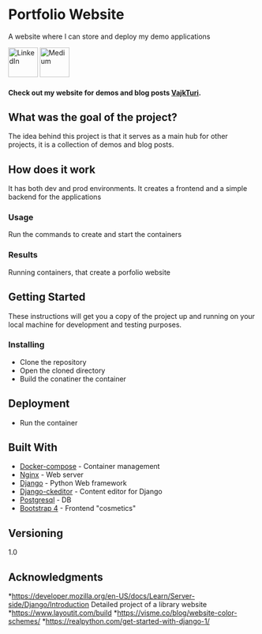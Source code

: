 
# Portfolio Website

A website where I can store and deploy my demo applications 
<br>


<p float="left">

<a href="https://www.linkedin.com/in/vajkturi/"><img src="https://github.com/VTuri/readme_template/blob/master/linkedin-logo.png" alt="LinkedIn" width="60" height="60"></a> </t>
<a href="https://medium.com/@turi.vajk"><img src="https://github.com/VTuri/readme_template/blob/master/medium-icon.png" alt="Medium" width="60" height="60"></a>  
 </t> </p>




<h4 align="left"> Check out my website for demos and blog posts <a href="http://vajkturi.com/" target="_blank">VajkTuri</a>.</h4>




## What was the goal of the project?
The idea behind this project is that it serves as a main hub for other projects, it is a collection of demos and blog posts.

## How does it work
It has both dev and prod environments. It creates a frontend and a simple backend for the applications
### Usage
Run the commands to create and start the containers
### Results
Running containers, that create a porfolio website
## Getting Started

These instructions will get you a copy of the project up and running on your local machine for development and testing purposes.


### Installing


* Clone the repository
* Open the cloned directory
* Build the conatiner the container 



## Deployment

* Run the container


## Built With

* [Docker-compose](https://docs.docker.com/compose/) - Container management
* [Nginx](https://www.nginx.com/) - Web server
* [Django](https://www.djangoproject.com/) - Python Web framework 
* [Django-ckeditor](https://github.com/django-ckeditor/django-ckeditor) - Content editor for Django
* [Postgresql](https://www.postgresql.org/) - DB
* [Bootstrap 4](https://getbootstrap.com/) - Frontend "cosmetics"

  



## Versioning

1.0

## Acknowledgments

*https://developer.mozilla.org/en-US/docs/Learn/Server-side/Django/Introduction Detailed project of a library website
*https://www.layoutit.com/build
*https://visme.co/blog/website-color-schemes/
*https://realpython.com/get-started-with-django-1/
